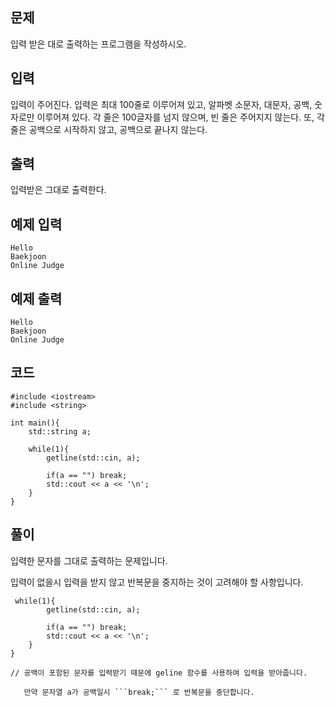 ## 문제 
입력 받은 대로 출력하는 프로그램을 작성하시오.


## 입력
입력이 주어진다. 입력은 최대 100줄로 이루어져 있고, 알파벳 소문자, 대문자, 공백, 숫자로만 이루어져 있다. 각 줄은 100글자를 넘지 않으며, 빈 줄은 주어지지 않는다. 또, 각 줄은 공백으로 시작하지 않고, 공백으로 끝나지 않는다.
## 출력
입력받은 그대로 출력한다.


## 예제 입력 
```
Hello
Baekjoon
Online Judge
```

## 예제 출력  
```
Hello
Baekjoon
Online Judge
```
## 코드
```
#include <iostream>
#include <string>

int main(){
    std::string a;

    while(1){
        getline(std::cin, a);

        if(a == "") break;
        std::cout << a << '\n';
    }
}
```
## 풀이
입력한 문자를 그대로 출력하는 문제입니다.

입력이 없을시 입력을 받지 않고 반복문을 중지하는 것이 고려해야 할 사항입니다.

```
 while(1){
        getline(std::cin, a);

        if(a == "") break;
        std::cout << a << '\n';
    }
}

// 공백이 포함된 문자를 입력받기 때문에 geline 함수를 사용하여 입력을 받아줍니다.

   만약 문자열 a가 공백일시 ```break;``` 로 반복문을 중단합니다.
```
